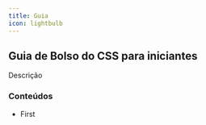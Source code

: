 ```yaml
---
title: Guia
icon: lightbulb
---
```


## Guia de Bolso do CSS para iniciantes

Descrição

### Conteúdos
- First

